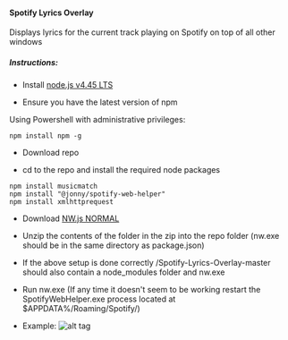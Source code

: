 #### Spotify Lyrics Overlay
Displays lyrics for the current track playing on Spotify on top of all other windows

##### Instructions:
* Install [node.js v4.45 LTS](https://nodejs.org/en/)

* Ensure you have the latest version of npm 

Using Powershell with administrative privileges: 
```
npm install npm -g
```

* Download repo

* cd to the repo and install the required node packages

```
npm install musicmatch
npm install "@jonny/spotify-web-helper"
npm install xmlhttprequest
```
* Download [NW.js NORMAL](http://nwjs.io/)

* Unzip the contents of the folder in the zip into the repo folder (nw.exe should be in the same directory as package.json)

* If the above setup is done correctly /Spotify-Lyrics-Overlay-master should also contain a node_modules folder and nw.exe

* Run nw.exe (If any time it doesn't seem to be working restart the SpotifyWebHelper.exe process located at $APPDATA%/Roaming/Spotify/)

* Example: ![alt tag](https://www.dropbox.com/s/l70lu0xjc09kijm/Screenshot%202016-06-22%2019.33.28.png) 


